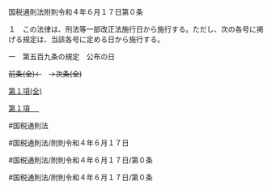 国税通則法附則令和４年６月１７日第０条

１　この法律は、刑法等一部改正法施行日から施行する。ただし、次の各号に掲げる規定は、当該各号に定める日から施行する。

一　第五百九条の規定　公布の日

~~前条(全)←~~　~~→次条(全)~~

[第１項(全)](国税通則法＿＿＿＿附則令和４年６月１７日第０条第１項_.md)  

[第１項 　 ](国税通則法＿＿＿＿附則令和４年６月１７日第０条第１項.md)  

#国税通則法

#国税通則法/附則令和４年６月１７日

#国税通則法/附則令和４年６月１７日/第０条

#国税通則法/附則令和４年６月１７日/第０条

